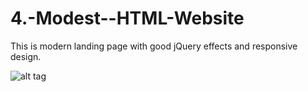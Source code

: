 # 4.-Modest--HTML-Website
This is modern landing page with good jQuery effects and responsive design.


![alt tag](Home.png)
